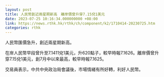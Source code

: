 ```yaml
---
layout: post
title: 人民幣創近兩星期新高　離岸價曾升穿7.15兌1美元
date: 2023-07-25 10:16:34.000000000 +08:00
link: https://news.rthk.hk/rthk/ch/component/k2/1710414-20230725.htm
categories: rthk
---
```


人民幣匯價急升，創近兩星期新高。

在岸人民幣早段曾升至7.1411兌1美元，升620點子，較早時報7.1626。離岸價曾升穿7.15兌1美元，創7月中以來最高，較早時報7.1625。

交易員表示，中共中央政治局會議後，市場情緒有所好轉，利好人民幣。
